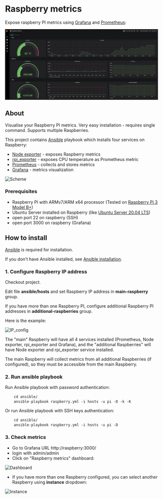 Raspberry metrics
=================

Expose raspberry PI metrics using [Grafana](https://grafana.com/) and [Prometheus](https://prometheus.io/):

![Example](./preview/Screen_Shot.jpg)

## About ##

Visualise your Raspberry PI metrics. Very easy installation - requires single command. Supports multiple Raspberries.

This project contains [Ansible](https://www.ansible.com/) playbook which installs four services on Raspberry:

* [Node exporter](https://github.com/prometheus/node_exporter) - exposes Raspberry metrics
* [rpi_exporter](https://github.com/lukasmalkmus/rpi_exporter) - exposes CPU temperature as Prometheus metric 
* [Prometheus](https://prometheus.io/) - collects and stores metrics 
* [Grafana](https://grafana.com/) - metrics visualization 

![Scheme](./preview/scheme.jpg)

### Prerequisites ###

* Raspberry PI with ARMv7/ARM x64 processor (Tested on [Raspberry Pi 3 Model B+](https://www.raspberrypi.org/products/raspberry-pi-3-model-b-plus/))
* Ubuntu Server installed on Raspberry (like [Ubuntu Server 20.04 LTS](https://ubuntu.com/download/raspberry-pi))
* open port 22 on raspberry (SSH)
* open port 3000 on raspberry (Grafana)

## How to install ##

[Ansible](https://www.ansible.com/) is required for installation.

If you don't have Ansible installed, see [Ansible installation](http://docs.ansible.com/ansible/intro_installation.html).

### 1. Configure Raspberry IP address ###

Checkout project.

Edit file **ansible/hosts** and set Raspberry IP address in **main-raspberry** group. 

If you have more than one Raspberry PI, configure additional Raspberry PI addresses in **additional-raspberries** group.

Here is the example:

![IP_config](./preview/raspberry_IP_config.jpg)

The "main" Raspberry will have all 4 services installed (Prometheus, Node exporter, rpi_exporter and Grafana), 
and the "additional Raspberries" will have Node exporter and rpi_exporter service installed. 

The main Raspberry will collect metrics from all additional Raspberries (if configured), so they must be accessible from the main Raspberry.

### 2. Run ansible playbook ###

Run Ansible playbook with password authentication:
```
    cd ansible/
    ansible-playbook raspberry.yml -i hosts -u pi -D -k -K
```

Or run Ansible playbook with SSH keys authentication:

```
    cd ansible/
    ansible-playbook raspberry.yml -i hosts -u pi -D
```

### 3. Check metrics ###

* Go to Grafana URL http://raspberry:3000/
* login with admin/admin
* Click on "Raspberry metrics" dashboard:

![Dashboard](./preview/dashboard.png)

* If you have more than one Raspberry configured, you can select another Raspberry using **instance** dropdown: 

![Instance](./preview/instance.jpg)

